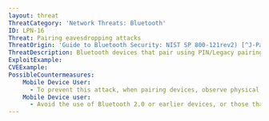 ```yaml
---
layout: threat
ThreatCategory: 'Network Threats: Bluetooth'
ID: LPN-16
Threat: Pairing eavesdropping attacks
ThreatOrigin: 'Guide to Bluetooth Security: NIST SP 800-121rev2) [^J-Padgette-1]'
ThreatDescription: Bluetooth devices that pair using PIN/Legacy pairing (Bluetooth 2.0 and earlier) or low energy Legacy Pairing are vulnerable to eavesdropping. If an attacker can capture all pairing frames, the secret keys can be determined given enough time, facilitating device tracking, impersonation, and the decryption of data transmitted between devices for which secret keys are known.
ExploitExample:
CVEExample:
PossibleCountermeasures:
    Mobile Device User:
      - To prevent this attack, when pairing devices, observe physical security, such as pairing devices in a secure location outside of which, the ability of an attacker to intercept Bluetooth messages is remote.
    Mobile Device user:
      - Avoid the use of Bluetooth 2.0 or earlier devices, or those that only support Legacy Pairing.
---
```

